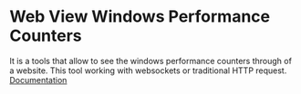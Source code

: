 Web View Windows Performance Counters 
=====================================

It is a tools that allow to see the windows performance counters through of a website. 
This tool working with websockets or traditional HTTP request. 
[Documentation](https://github.com/AbbTek/web-view-performance-counter/wiki/Installation)

